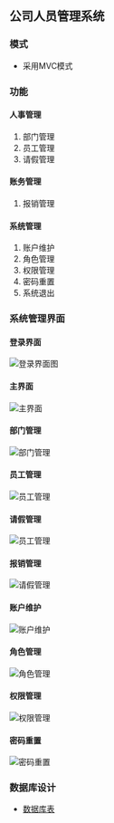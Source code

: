 ## 公司人员管理系统

### 模式

* 采用MVC模式

### 功能

#### 人事管理

1. 部门管理
2. 员工管理
3. 请假管理
 
#### 账务管理
1. 报销管理

#### 系统管理
1. 账户维护
2. 角色管理
3. 权限管理
4. 密码重置
5. 系统退出

### 系统管理界面

#### 登录界面

![登录界面图](projectImg/login.png)
#### 主界面
![主界面](projectImg/home.png)
#### 部门管理
![部门管理](projectImg/deptManage.png)
#### 员工管理
![员工管理](projectImg/empManage.png)
#### 请假管理
![员工管理](projectImg/holidayManage.png)
#### 报销管理
![请假管理](projectImg/reimburseManage.png)
#### 账户维护
![账户维护](projectImg/accountManage.png)
#### 角色管理
![角色管理](projectImg/roleManage.png)
#### 权限管理
![权限管理](projectImg/permissionsManage.png)
#### 密码重置
![密码重置](projectImg/passwordReset.png)

### 数据库设计

* [数据库表](https://github.com/tudoushell/ManageSystem/wiki/%E6%95%B0%E6%8D%AE%E5%BA%93%E8%A1%A8%E8%AE%BE%E8%AE%A1)



   
